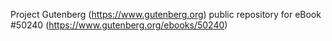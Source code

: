 Project Gutenberg (https://www.gutenberg.org) public repository for
eBook #50240 (https://www.gutenberg.org/ebooks/50240)
